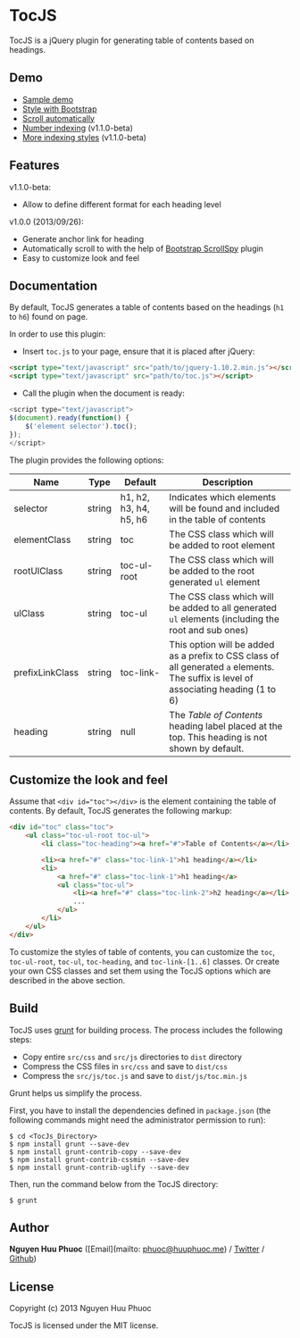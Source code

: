 # TocJS

TocJS is a jQuery plugin for generating table of contents based on headings.

## Demo

* [Sample demo](https://rawgithub.com/nghuuphuoc/tocjs/master/demo/sample.html)
* [Style with Bootstrap](https://rawgithub.com/nghuuphuoc/tocjs/master/demo/style.html)
* [Scroll automatically](https://rawgithub.com/nghuuphuoc/tocjs/master/demo/scroll.html)
* [Number indexing](https://rawgithub.com/nghuuphuoc/tocjs/master/demo/number-indexing.html) (v1.1.0-beta)
* [More indexing styles](https://rawgithub.com/nghuuphuoc/tocjs/master/demo/more-indexing.html) (v1.1.0-beta)

## Features

v1.1.0-beta:
* Allow to define different format for each heading level

v1.0.0 (2013/09/26):
* Generate anchor link for heading
* Automatically scroll to with the help of [Bootstrap ScrollSpy](http://getbootstrap.com/javascript/#scrollspy) plugin
* Easy to customize look and feel

## Documentation

By default, TocJS generates a table of contents based on the headings (```h1``` to ```h6```) found on page.

In order to use this plugin:

* Insert ```toc.js``` to your page, ensure that it is placed after jQuery:

```html
<script type="text/javascript" src="path/to/jquery-1.10.2.min.js"></script>
<script type="text/javascript" src="path/to/toc.js"></script>
```

* Call the plugin when the document is ready:

```javascript
<script type="text/javascript">
$(document).ready(function() {
    $('element selector').toc();
});
</script>
```

The plugin provides the following options:

Name            | Type   | Default                | Description
----------------|--------|------------------------|------------
selector        | string | h1, h2, h3, h4, h5, h6 | Indicates which elements will be found and included in the table of contents
elementClass    | string | toc                    | The CSS class which will be added to root element
rootUlClass     | string | toc-ul-root            | The CSS class which will be added to the root generated ```ul``` element
ulClass         | string | toc-ul                 | The CSS class which will be added to all generated ```ul``` elements (including the root and sub ones)
prefixLinkClass | string | toc-link-              | This option will be added as a prefix to CSS class of all generated ```a``` elements. The suffix is level of associating heading (1 to 6)
heading         | string | null                   | The _Table of Contents_ heading label placed at the top. This heading is not shown by default.

## Customize the look and feel

Assume that ```<div id="toc"></div>``` is the element containing the table of contents.
By default, TocJS generates the following markup:

```html
<div id="toc" class="toc">
    <ul class="toc-ul-root toc-ul">
        <li class="toc-heading"><a href="#">Table of Contents</a></li>

        <li><a href="#" class="toc-link-1">h1 heading</a></li>
        <li>
            <a href="#" class="toc-link-1">h1 heading</a>
            <ul class="toc-ul">
                <li><a href="#" class="toc-link-2">h2 heading</a></li>
                ...
            </ul>
        </li>
    </ul>
</div>
```

To customize the styles of table of contents, you can customize the ```toc```, ```toc-ul-root```, ```toc-ul```, ```toc-heading```, and ```toc-link-[1..6]``` classes.
Or create your own CSS classes and set them using the TocJS options which are described in the above section.

## Build

TocJS uses [grunt](http://gruntjs.com) for building process.
The process includes the following steps:

* Copy entire ```src/css``` and ```src/js``` directories to ```dist``` directory
* Compress the CSS files in ```src/css``` and save to ```dist/css```
* Compress the ```src/js/toc.js``` and save to ```dist/js/toc.min.js```

Grunt helps us simplify the process.

First, you have to install the dependencies defined in ```package.json``` (the following commands might need the administrator permission to run):

```
$ cd <TocJs_Directory>
$ npm install grunt --save-dev
$ npm install grunt-contrib-copy --save-dev
$ npm install grunt-contrib-cssmin --save-dev
$ npm install grunt-contrib-uglify --save-dev
```

Then, run the command below from the TocJS directory:

```
$ grunt
```

## Author

**Nguyen Huu Phuoc** ([Email](mailto: phuoc@huuphuoc.me) / [Twitter](http://twitter.com/nghuuphuoc) / [Github](http://github.com/nghuuphuoc))

## License

Copyright (c) 2013 Nguyen Huu Phuoc

TocJS is licensed under the MIT license.
